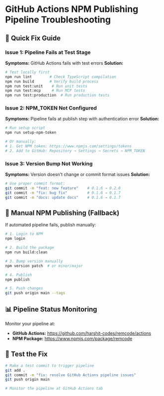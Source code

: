 # GitHub Actions NPM Publishing Pipeline Troubleshooting

## 🎯 **Quick Fix Guide**

### **Issue 1: Pipeline Fails at Test Stage**
**Symptoms:** GitHub Actions fails with test errors
**Solution:**
```bash
# Test locally first
npm run lint        # Check TypeScript compilation
npm run build       # Verify build process
npm run test:unit    # Run unit tests
npm run test:mcp     # Run MCP tests
npm run test:production  # Run production tests
```

### **Issue 2: NPM_TOKEN Not Configured**
**Symptoms:** Pipeline fails at publish step with authentication error
**Solution:**
```bash
# Run setup script
npm run setup-npm-token

# Or manually:
# 1. Get NPM token: https://www.npmjs.com/settings/tokens
# 2. Add to GitHub: Repository → Settings → Secrets → NPM_TOKEN
```

### **Issue 3: Version Bump Not Working**
**Symptoms:** Version doesn't change or commit format issues
**Solution:**
```bash
# Use proper commit format:
git commit -m "feat: new feature"    # 0.1.6 → 0.2.0
git commit -m "fix: bug fix"         # 0.1.6 → 0.1.7
git commit -m "docs: update docs"    # 0.1.6 → 0.1.7
```

## 🔧 **Manual NPM Publishing (Fallback)**

If automated pipeline fails, publish manually:

```bash
# 1. Login to NPM
npm login

# 2. Build the package
npm run build:clean

# 3. Bump version manually
npm version patch  # or minor/major

# 4. Publish
npm publish

# 5. Push changes
git push origin main --tags
```

## 📊 **Pipeline Status Monitoring**

Monitor your pipeline at:
- **GitHub Actions:** https://github.com/harshit-codes/remcode/actions
- **NPM Package:** https://www.npmjs.com/package/remcode

## 🚀 **Test the Fix**

```bash
# Make a test commit to trigger pipeline
git add .
git commit -m "fix: resolve GitHub Actions pipeline issues"
git push origin main

# Monitor the pipeline at GitHub Actions tab
```

